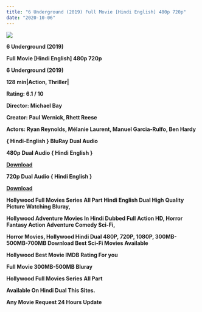 ```yaml
---
title: "6 Underground (2019) Full Movie [Hindi English] 480p 720p"
date: "2020-10-06"
---
```


[**![](https://1.bp.blogspot.com/-u4RzIs8kO1w/X3hfNTmp5uI/AAAAAAAAATs/ymh5LHPzVsEuj96yCtUOpBoG2bmBB0fXgCLcBGAsYHQ/s16000/images{2deb609f52c527dc8b4fbab26c6d0bae2964b23de7178cabf97238dc1868ff55}252815{2deb609f52c527dc8b4fbab26c6d0bae2964b23de7178cabf97238dc1868ff55}2529-{2deb609f52c527dc8b4fbab26c6d0bae2964b23de7178cabf97238dc1868ff55}2B1.webp)**](https://1.bp.blogspot.com/-u4RzIs8kO1w/X3hfNTmp5uI/AAAAAAAAATs/ymh5LHPzVsEuj96yCtUOpBoG2bmBB0fXgCLcBGAsYHQ/s467/images{2deb609f52c527dc8b4fbab26c6d0bae2964b23de7178cabf97238dc1868ff55}252815{2deb609f52c527dc8b4fbab26c6d0bae2964b23de7178cabf97238dc1868ff55}2529-{2deb609f52c527dc8b4fbab26c6d0bae2964b23de7178cabf97238dc1868ff55}2B1.webp)

 **6 Underground (2019)**

**Full Movie \[Hindi English\] 480p 720p** 

**6 Underground (2019)**

**128 min|Action, Thriller|**

**Rating: 6.1 / 10** 

**Director: Michael Bay**

**Creator: Paul Wernick, Rhett Reese**

**Actors: Ryan Reynolds, Mélanie Laurent, Manuel Garcia-Rulfo, Ben Hardy**

**{ Hindi-English } BluRay Dual Audio**

**480p Dual Audio { Hindi English }**

[**Download**](https://earningkarlo.blogspot.com/2020/09/join-now.html#?o=dab30da0284fb937961a57e9a0544324dba197e882a42b40ea88db269d3c4afcca19cb21e86f6c5ba65c3dfa46c7934dd4214f26bbe846a9)

**720p Dual Audio { Hindi English }**

[**Download**](https://topkiearning.blogspot.com/2020/09/best-high-paying-without-captcha-url.html#?o=ad5f7216b43260222406c709e15164f14c1a7daa47ef04133299a74f3ca71b24414ea599edcd2a6f678b87a2552f0b0990698596ade4287d)

**Hollywood Full Movies Series All Part Hindi English Dual High Quality Picture Watching Bluray,**

 **Hollywood Adventure Movies In Hindi Dubbed Full Action HD, Horror Fantasy Action Adventure Comedy Sci-Fi,**

**Horror Movies, Hollywood Hindi Dual 480P, 720P, 1080P, 300MB-500MB-700MB Download Best Sci-Fi Movies Available** 

**Hollywood Best Movie IMDB Rating For you**

**Full Movie 300MB-500MB Bluray**

**Hollywood Full Movies Series All Part**

**Available On Hindi Dual This Sites.**

**Any Movie Request 24 Hours Update**
